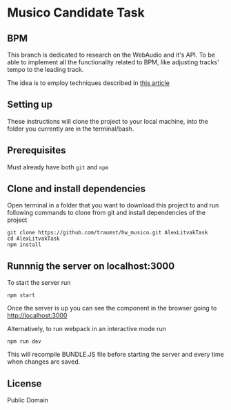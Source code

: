 # Musico Candidate Task

## **BPM**

This branch is dedicated to research on the WebAudio and it's API. To be able to implement all the functionality related to BPM, like adjusting tracks' tempo to the leading track.

The idea is to employ techniques described in [this article](http://joesul.li/van/beat-detection-using-web-audio/)

## Setting up

These instructions will clone the project to your local machine, into the folder you currently are in the terminal/bash.

## Prerequisites

Must already have both `git` and `npm`

## Clone and install dependencies

Open terminal in a folder that you want to download this project to and run following commands to clone from git
and install dependencies of the project
```
git clone https://github.com/traumst/hw_musico.git AlexLitvakTask
cd AlexLitvakTask
npm install
```

## Runnnig the server on localhost:3000

To start the server run
```
npm start
``` 

Once the server is up you can see the component in the browser going to [http://localhost:3000](http://localhost:3000)

Alternatively, to run webpack in an interactive mode run
```
npm run dev
```
This will recompile BUNDLE.JS file before starting the server and every time when changes are saved.

## License

Public Domain